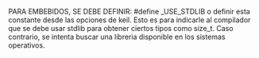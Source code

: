 PARA EMBEBIDOS, SE DEBE DEFINIR:
#define _USE_STDLIB
o definir esta constante desde las opciones de keil.
Esto es para indicarle al compilador que se debe usar stdlib para obtener ciertos tipos como size_t. Caso contrario, se intenta buscar una libreria disponible en los sistemas operativos.